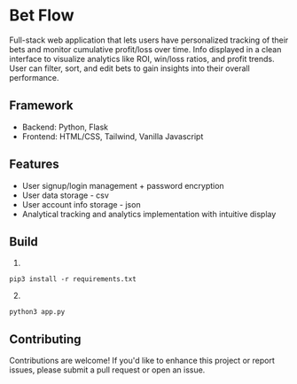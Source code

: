 # Bet Flow

Full-stack web application that lets users have personalized tracking of their bets and monitor
cumulative profit/loss over time. Info displayed in a clean interface to visualize analytics like
ROI, win/loss ratios, and profit trends. User can filter, sort, and edit bets to gain insights
into their overall performance. 

## Framework
* Backend: Python, Flask
* Frontend: HTML/CSS, Tailwind, Vanilla Javascript

## Features
* User signup/login management + password encryption
* User data storage - csv
* User account info storage - json
* Analytical tracking and analytics implementation with intuitive display

## Build
1. 
```
pip3 install -r requirements.txt
```

2. 
```
python3 app.py
```
## Contributing
Contributions are welcome! If you'd like to enhance this project or report issues, please submit a pull request or open an issue.
